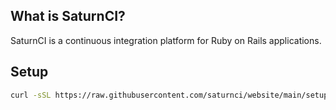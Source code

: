 ## What is SaturnCI?

SaturnCI is a continuous integration platform for Ruby on Rails applications.

## Setup

```bash
curl -sSL https://raw.githubusercontent.com/saturnci/website/main/setup.sh | bash
```
